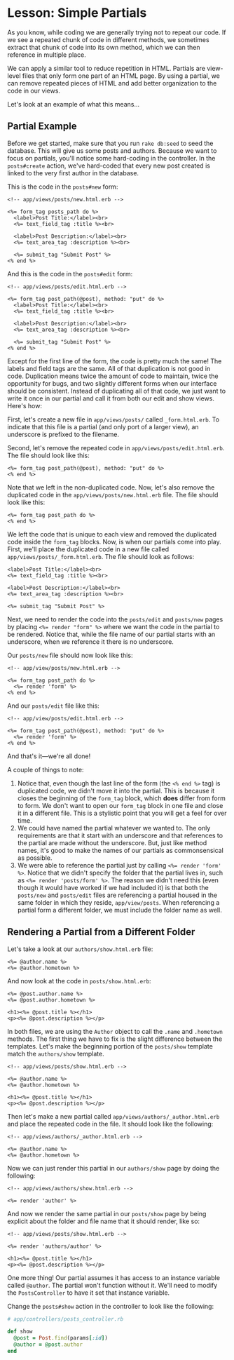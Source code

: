 # Lesson: Simple Partials

As you know, while coding we are generally trying not to repeat our code. If we see a repeated chunk of code in different methods, we sometimes extract that chunk of code into its own method, which we can then reference in multiple place.

We can apply a similar tool to reduce repetition in HTML. Partials are view-level files that only form one part of an HTML page. By using a partial, we can remove repeated pieces of HTML and add better organization to the code in our views.

Let's look at an example of what this means...

## Partial Example

Before we get started, make sure that you run `rake db:seed` to seed the database. This will give us some posts and authors. Because we want to focus on partials, you'll notice some hard-coding in the controller. In the `posts#create` action, we've hard-coded that every new post created is linked to the very first author in the database.

This is the code in the `posts#new` form:

```erb
<!-- app/views/posts/new.html.erb -->

<%= form_tag posts_path do %>
  <label>Post Title:</label><br>
  <%= text_field_tag :title %><br>

  <label>Post Description:</label><br>
  <%= text_area_tag :description %><br>

  <%= submit_tag "Submit Post" %>
<% end %>
```

And this is the code in the `posts#edit` form:

```erb
<!-- app/views/posts/edit.html.erb -->

<%= form_tag post_path(@post), method: "put" do %>
  <label>Post Title:</label><br>
  <%= text_field_tag :title %><br>

  <label>Post Description:</label><br>
  <%= text_area_tag :description %><br>

  <%= submit_tag "Submit Post" %>
<% end %>
```

Except for the first line of the form, the code is pretty much the same! The labels and field tags are the same. All of that duplication is not good in code. Duplication means twice the amount of code to maintain, twice the opportunity for bugs, and two slightly different forms when our interface should be consistent. Instead of duplicating all of that code, we just want to write it once in our partial and call it from both our edit and show views. Here's how:

First, let's create a new file in `app/views/posts/` called `_form.html.erb`. To indicate that this file is a partial (and only port of a larger view), an underscore is prefixed to the filename.

Second, let's remove the repeated code in `app/views/posts/edit.html.erb`. The file should look like this:

```erb
<%= form_tag post_path(@post), method: "put" do %>
<% end %>
```

Note that we left in the non-duplicated code. Now, let's also remove the duplicated code in the `app/views/posts/new.html.erb` file. The file should look like this:

```erb
<%= form_tag post_path do %>
<% end %>
```

We left the code that is unique to each view and removed the duplicated code inside the `form_tag` blocks. Now, is when our partials come into play. First, we'll place the duplicated code in a new file called `app/views/posts/_form.html.erb`. The file should look as follows:

```erb
<label>Post Title:</label><br>
<%= text_field_tag :title %><br>

<label>Post Description:</label><br>
<%= text_area_tag :description %><br>

<%= submit_tag "Submit Post" %>
```

Next, we need to render the code into the `posts/edit` and `posts/new` pages by placing `<%= render "form" %>` where we want the code in the partial to be rendered. Notice that, while the file name of our partial starts with an underscore, when we reference it there is no underscore.

Our `posts/new` file should now look like this:

```erb
<!-- app/view/posts/new.html.erb -->

<%= form_tag post_path do %>
  <%= render 'form' %>
<% end %>
```

And our `posts/edit` file like this:

```erb
<!-- app/view/posts/edit.html.erb -->

<%= form_tag post_path(@post), method: "put" do %>
  <%= render 'form' %>
<% end %>
```

And that's it—we're all done!

A couple of things to note:

1. Notice that, even though the last line of the form (the `<% end %>` tag) is duplicated code, we didn't move it into the partial. This is because it closes the beginning of the `form_tag` block, which **does** differ from form to form. We don't want to open our `form_tag` block in one file and close it in a different file. This is a stylistic point that you will get a feel for over time.
2. We could have named the partial whatever we wanted to. The only requirements are that it start with an underscore and that references to the partial are made without the underscore. But, just like method names, it's good to make the names of our partials as commonsensical as possible.
3. We were able to reference the partial just by calling `<%= render 'form' %>`. Notice that we didn't specify the folder that the partial lives in, such as `<%= render 'posts/form' %>`. The reason we didn't need this (even though it would have worked if we had included it) is that both the `posts/new` and `posts/edit` files are referencing a partial housed in the same folder in which they reside, `app/view/posts`. When referencing a partial form a different folder, we must include the folder name as well.

## Rendering a Partial from a Different Folder

Let's take a look at our `authors/show.html.erb` file:

```erb
<%= @author.name %>
<%= @author.hometown %>
```

And now look at the code in `posts/show.html.erb`:

```erb
<%= @post.author.name %>
<%= @post.author.hometown %>

<h1><%= @post.title %></h1>
<p><%= @post.description %></p>
```

In both files, we are using the `Author` object to call the `.name` and `.hometown` methods. The first thing we have to fix is the slight difference between the templates. Let's make the beginning portion of the `posts/show` template match the `authors/show` template.

```erb
<!-- app/views/posts/show.html.erb -->

<%= @author.name %>
<%= @author.hometown %>

<h1><%= @post.title %></h1>
<p><%= @post.description %></p>
```

Then let's make a new partial called `app/views/authors/_author.html.erb` and place the repeated code in the file. It should look like the following:

```erb
<!-- app/views/authors/_author.html.erb -->

<%= @author.name %>
<%= @author.hometown %>
```

Now we can just render this partial in our `authors/show` page by doing the following:

```erb
<!-- app/views/authors/show.html.erb -->

<%= render 'author' %>
```

And now we render the same partial in our `posts/show` page by being explicit about the folder and file name that it should render, like so:

```erb
<!-- app/views/posts/show.html.erb -->

<%= render 'authors/author' %>

<h1><%= @post.title %></h1>
<p><%= @post.description %></p>
```

One more thing! Our partial assumes it has access to an instance variable called `@author`. The partial won't function without it. We'll need to modify the `PostsController` to have it set that instance variable.

Change the `posts#show` action in the controller to look like the following:

```ruby
# app/controllers/posts_controller.rb

def show
  @post = Post.find(params[:id])
  @author = @post.author
end
```
